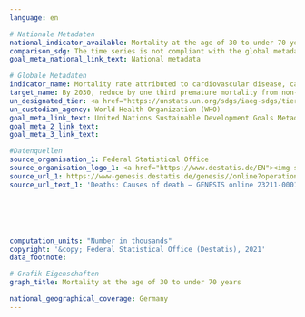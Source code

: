 ```yaml
---
language: en

# Nationale Metadaten
national_indicator_available: Mortality at the age of 30 to under 70 years
comparison_sdg: The time series is not compliant with the global metadata, it provides additional information.
goal_meta_national_link_text: National metadata

# Globale Metadaten
indicator_name: Mortality rate attributed to cardiovascular disease, cancer, diabetes or chronic respiratory disease
target_name: By 2030, reduce by one third premature mortality from non-communicable diseases through prevention and treatment and promote mental health and well-being
un_designated_tier: <a href="https://unstats.un.org/sdgs/iaeg-sdgs/tier-classification/" title="Click here for more information on the UN tier classification.">Tier I</a>
un_custodian_agency: World Health Organization (WHO)
goal_meta_link_text: United Nations Sustainable Development Goals Metadata
goal_meta_2_link_text: 
goal_meta_3_link_text: 

#Datenquellen
source_organisation_1: Federal Statistical Office
source_organisation_logo_1: <a href="https://www.destatis.de/EN"><img src="https://g205sdgs.github.io/sdg-indicators/public/OrgImgEn/destatis.png" alt="Logo destatis" style="height:60px; width:148px" /></a>
source_url_1: https://www-genesis.destatis.de/genesis//online?operation=table&code=23211-0001&bypass=true&language=en
source_url_text_1: 'Deaths: Causes of death – GENESIS online 23211-0001'






computation_units: "Number in thousands"
copyright: '&copy; Federal Statistical Office (Destatis), 2021'
data_footnote: 

# Grafik Eigenschaften
graph_title: Mortality at the age of 30 to under 70 years

national_geographical_coverage: Germany
---
```


<span></span>